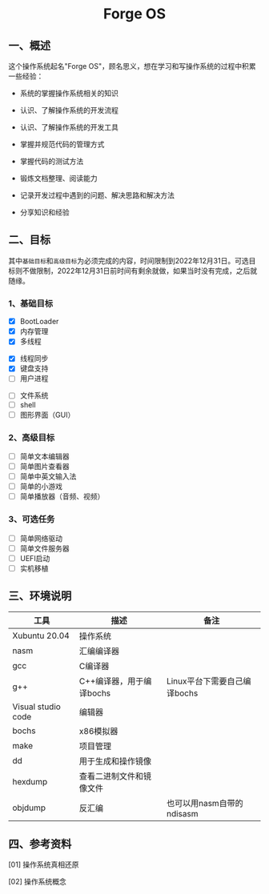 # <h1 align="center">Forge OS</h1>

## 一、概述

这个操作系统起名"Forge OS"，顾名思义，想在学习和写操作系统的过程中积累一些经验：

* 系统的掌握操作系统相关的知识

* 认识、了解操作系统的开发流程

* 认识、了解操作系统的开发工具

* 掌握并规范代码的管理方式

* 掌握代码的测试方法

* 锻炼文档整理、阅读能力

* 记录开发过程中遇到的问题、解决思路和解决方法

* 分享知识和经验

## 二、目标

其中`基础目标`和`高级目标`为必须完成的内容，时间限制到2022年12月31日。可选目标则不做限制，2022年12月31日前时间有剩余就做，如果当时没有完成，之后就随缘。

### 1、基础目标

* [x] BootLoader
* [x] 内存管理
* [x] 多线程
- [x] 线程同步
- [x] 键盘支持
- [ ] 用户进程
* [ ] 文件系统
* [ ] shell
* [ ] 图形界面（GUI）

### 2、高级目标

* [ ] 简单文本编辑器
* [ ] 简单图片查看器
* [ ] 简单中英文输入法
* [ ] 简单的小游戏
* [ ] 简单播放器（音频、视频）

### 3、可选任务

* [ ] 简单网络驱动
* [ ] 简单文件服务器
* [ ] UEFI启动
* [ ] 实机移植

## 三、环境说明

| 工具                 | 描述               | 备注                  |
| ------------------ | ---------------- | ------------------- |
| Xubuntu 20.04      | 操作系统             |                     |
| nasm               | 汇编编译器            |                     |
| gcc                | C编译器             |                     |
| g++                | C++编译器，用于编译bochs | Linux平台下需要自己编译bochs |
| Visual studio code | 编辑器              |                     |
| bochs              | x86模拟器           |                     |
| make               | 项目管理             |                     |
| dd                 | 用于生成和操作镜像        |                     |
| hexdump            | 查看二进制文件和镜像文件     |                     |
| objdump            | 反汇编              | 也可以用nasm自带的ndisasm  |

## 四、参考资料

[01] 操作系统真相还原

[02] 操作系统概念